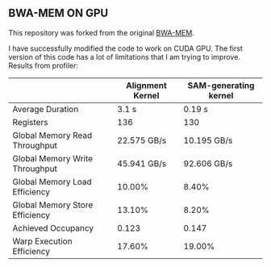 ## BWA-MEM ON GPU
This repository was forked from the original [BWA-MEM](https://github.com/lh3/bwa).

I have successfully modified the code to work on CUDA GPU. The first version of this code has a lot of limitations that I am trying to improve. Results from profiler:

|                                | Alignment Kernel | SAM-generating kernel |
|--------------------------------|------------------|-----------------------|
| Average Duration               | 3.1 s            | 0.19 s                |
| Registers                      | 136              | 130                   |
| Global Memory Read Throughput  | 22.575 GB/s      | 10.195 GB/s           |
| Global Memory Write Throughput | 45.941 GB/s      | 92.606 GB/s           |
| Global Memory Load  Efficiency | 10.00%           | 8.40%                 |
| Global Memory Store Efficiency | 13.10%           | 8.20%                 |
| Achieved Occupancy             | 0.123            | 0.147                 |
| Warp Execution Efficiency      | 17.60%           | 19.00%                |